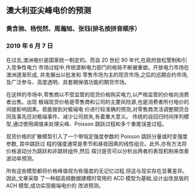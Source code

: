 ## 澳大利亚尖峰电价的预测

### 黄含驰、杨悦然、周瀚旭、张钰(排名按拼音顺序）
### 2019 年 6 月 7 日

在过去,澳洲电价是国家统一制定的。而自 20 世纪 90 年代,在政府放松管制和引入竞争性电力
市场过程中,传统垄断电力部门的格局不断被重塑。开放电力市场在澳洲逐渐形成, 并发展出以批发和
零售市场为主的现货市场,之后的远期合约市场,及广泛参与、高度透明、具套期保值功能的期货市场。


在这样的市场中,零售商以不受监管的现货价格购买电力,以严格监管的价格向消费者出售。出现
极端现货价格是零售商和公司的主要风险源,也是消费者所付电价的间接影响因素。若能做到对极端电
价进行较准确的预测,对零售商灵活调整期货合同及事先应对极端事件、减少公司损失,有着重大意义。
传统的自回归时间序列模型,通过使用阈值来处理尖峰、Poisson 跳跃过程和多个重尾误差过程。


现货价格的扩散模型引入了一个带恒定强度参数的 Poisson 跳跃分量或时变强度参数, 其中跳跃过
程的强度通常是季节和昼夜因素的线性组合。此外,亦有方法将价格波动分为跳跃和非跳转组件,然后
探讨是否可以分析出两者的表现机制来改善波动率预测。


所有这些模型都将价格峰值视为有强度的无记忆过程,但这与现实存在显著差异。因此,文章采取
了一种超高频数据建模时常用的 ACD 模型为基础,设计出改良版的 ACH 模型,成功实现极端电价的
改进预测。
